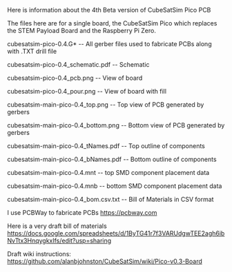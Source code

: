 Here is information about the 4th Beta version of CubeSatSim Pico PCB

The files here are for a single board, the CubeSatSim Pico which replaces the STEM Payload Board and the Raspberry Pi Zero.

cubesatsim-pico-0.4.G* -- All gerber files used to fabricate PCBs along with .TXT drill file

cubesatsim-pico-0.4_schematic.pdf -- Schematic

cubesatsim-pico-0.4_pcb.png -- View of board

cubesatsim-pico-0.4_pour.png -- View of board with fill

cubesatsim-main-pico-0.4_top.png -- Top view of PCB generated by gerbers

cubesatsim-main-pico-0.4_bottom.png -- Bottom view of PCB generated by gerbers

cubesatsim-main-pico-0.4_tNames.pdf -- Top outline of components

cubesatsim-main-pico-0.4_bNames.pdf -- Bottom outline of components

cubesatsim-main-pico-0.4.mnt -- top SMD component placement data

cubesatsim-main-pico-0.4.mnb -- bottom SMD component placement data

cubesatsim-main-pico-0.4_bom.csv.txt -- Bill of Materials in CSV format

I use PCBWay to fabricate PCBs https://pcbway.com

Here is a very draft bill of materials https://docs.google.com/spreadsheets/d/1ByTG41r7f3VARUdgwTEE2agh6ibNvTtx3HnqygkxIfs/edit?usp=sharing

Draft wiki instructions: https://github.com/alanbjohnston/CubeSatSim/wiki/Pico-v0.3-Board
